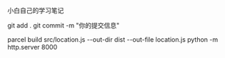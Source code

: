 小白自己的学习笔记

git add .
git commit -m "你的提交信息"

parcel build src/location.js --out-dir dist --out-file location.js
python -m http.server 8000